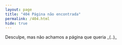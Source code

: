```yaml
---
layout: page
title: "404 Página não encontrada"
permalink: /404.html
hide: true
---
```


Desculpe, mas não achamos a página que queria    \_(..)\_
